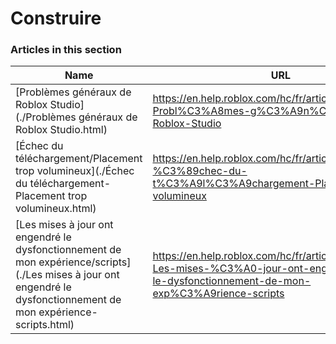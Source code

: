 # Construire  
### Articles in this section
Name|URL
-|-
[Problèmes généraux de Roblox Studio](./Problèmes généraux de Roblox Studio.html) |https://en.help.roblox.com/hc/fr/articles/203552894-Probl%C3%A8mes-g%C3%A9n%C3%A9raux-de-Roblox-Studio
[Échec du téléchargement/Placement trop volumineux](./Échec du téléchargement-Placement trop volumineux.html) |https://en.help.roblox.com/hc/fr/articles/203312890-%C3%89chec-du-t%C3%A9l%C3%A9chargement-Placement-trop-volumineux
[Les mises à jour ont engendré le dysfonctionnement de mon expérience/scripts](./Les mises à jour ont engendré le dysfonctionnement de mon expérience-scripts.html) |https://en.help.roblox.com/hc/fr/articles/203312950-Les-mises-%C3%A0-jour-ont-engendr%C3%A9-le-dysfonctionnement-de-mon-exp%C3%A9rience-scripts